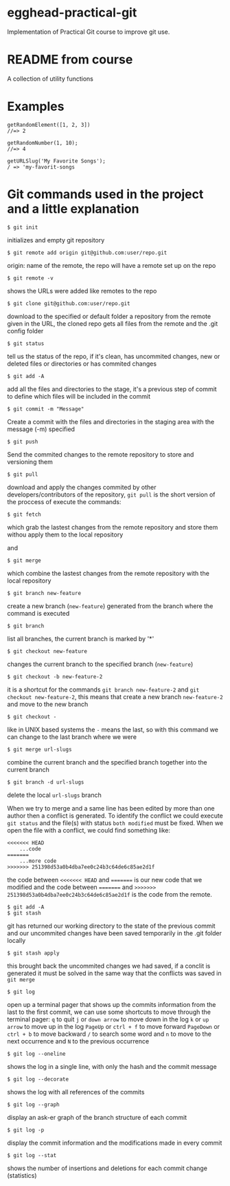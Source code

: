# egghead-practical-git
Implementation of Practical Git course to improve git use.

# README from course

A collection of utility functions

# Examples

```
getRandomElement([1, 2, 3])
//=> 2
```

```
getRandomNumber(1, 10);
//=> 4
```

```
getURLSlug('My Favorite Songs');
/ => 'my-favorit-songs
```
# Git commands used in the project and a little explanation

```
$ git init
```
initializes and empty git repository

```
$ git remote add origin git@github.com:user/repo.git
```
origin: name of the remote, the repo  will have a remote set up on the repo

```
$ git remote -v
```
shows the URLs were added like remotes to the repo

```
$ git clone git@github.com:user/repo.git
```
download to the specified or default folder a repository from the remote given in the URL, the cloned repo gets all files from the remote and the .git config folder

```
$ git status
```
tell us the status of the repo, if it's clean, has uncommited changes, new or deleted files or directories or has commited changes

```
$ git add -A
```
add all the files and directories to the stage, it's a previous step of commit to define which files will be included in the commit

```
$ git commit -m "Message"
```
Create a commit with the files and directories in the staging area with the message (-m) specified

```
$ git push
```
Send the commited changes to the remote repository to store and versioning them

```
$ git pull
```
download and apply the changes commited by other developers/contributors of the repository, `git pull` is the short version of the proccess of execute the commands:

```
$ git fetch
```
which grab the lastest changes from the remote repository and store them withou apply them to the local repository

and

```
$ git merge
```
which combine the lastest changes from the remote repository with the local repository

```
$ git branch new-feature
```
create a new branch (`new-feature`) generated from the branch where the command is executed

```
$ git branch
```
list all branches, the current branch is marked by '*'

```
$ git checkout new-feature
```
changes the current branch to the specified branch (`new-feature`)

```
$ git checkout -b new-feature-2
```
it is a shortcut for the commands `git branch new-feature-2` and `git checkout new-feature-2`, this means that create a new branch `new-feature-2` and move to the new branch

```
$ git checkout -
```
like in UNIX based systems the `-` means the last, so with this command we can change to the last branch where we were

```
$ git merge url-slugs
```
combine the current branch and the specified branch together into the current branch

```
$ git branch -d url-slugs
```
delete the local `url-slugs` branch


When we try to merge and a same line has been edited by more than one author then a conflict is generated. To identify the conflict we could execute `git status` and the file(s) with status `both modified` must be fixed. When we open the file with a conflict, we could find something like:

```
<<<<<<< HEAD
    ...code
=======
    ...more code
>>>>>>> 251398d53a0b4dba7ee0c24b3c64de6c85ae2d1f
```

the code between `<<<<<<< HEAD` and `=======` is our new code that we modified and the code between `=======` and `>>>>>>> 251398d53a0b4dba7ee0c24b3c64de6c85ae2d1f` is the code from the remote.


```
$ git add -A
$ git stash
```
git has returned our working directory to the state of the previous commit and our uncommited changes have been saved temporarily in the .git folder locally

```
$ git stash apply
```
this brought back the uncommited changes we had saved, if a conclit is generated it must be solved in the same way that the conflicts was saved in `git merge`

```
$ git log
```
open up a terminal pager that shows up the commits information from the last to the first commit, we can use some shortcuts to move through the terminal pager:
`q` to quit
`j` or `down arrow` to move down in the log
`k` or `up arrow` to move up in the log
`PageUp` or `ctrl + f` to move forward
`PageDown` or `ctrl + b` to move backward
`/` to search some word and `n` to move to the next occurrence and `N` to the previous occurrence

```
$ git log --oneline
```
shows the log in a single line, with only the hash and the commit message

```
$ git log --decorate
```
shows the log with all references of the commits

```
$ git log --graph
```
display an ask-er graph of the branch structure of each commit

```
$ git log -p
```
display the commit information and the modifications made in every commit

```
$ git log --stat
```
shows the number of insertions and deletions for each commit change (statistics)
